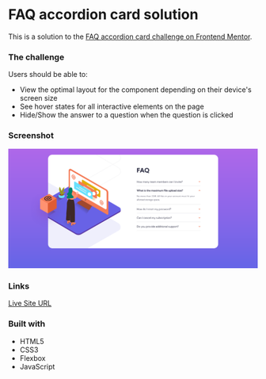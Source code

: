 # FAQ accordion card solution

This is a solution to the [FAQ accordion card challenge on Frontend Mentor](https://www.frontendmentor.io/challenges/faq-accordion-card-XlyjD0Oam).

### The challenge

Users should be able to:

- View the optimal layout for the component depending on their device's screen size
- See hover states for all interactive elements on the page
- Hide/Show the answer to a question when the question is clicked

### Screenshot

![](images/Screenshot.png)

### Links

[Live Site URL](https://amirnasiri94.github.io/faq-accordion-card/)

### Built with

- HTML5
- CSS3
- Flexbox
- JavaScript
